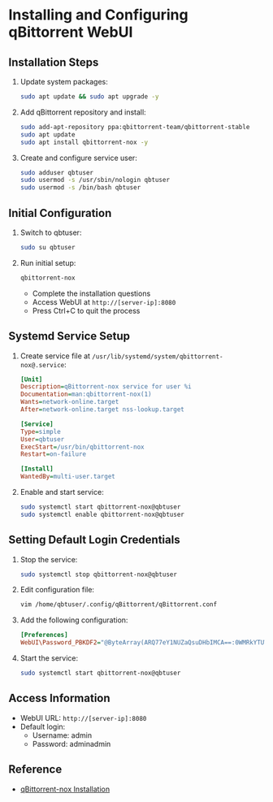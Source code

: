 # Installing and Configuring qBittorrent WebUI

## Installation Steps
1. Update system packages:
   ```bash
   sudo apt update && sudo apt upgrade -y
   ```

2. Add qBittorrent repository and install:
   ```bash
   sudo add-apt-repository ppa:qbittorrent-team/qbittorrent-stable
   sudo apt update
   sudo apt install qbittorrent-nox -y
   ```

3. Create and configure service user:
   ```bash
   sudo adduser qbtuser
   sudo usermod -s /usr/sbin/nologin qbtuser
   sudo usermod -s /bin/bash qbtuser
   ```

## Initial Configuration
1. Switch to qbtuser:
   ```bash
   sudo su qbtuser
   ```

2. Run initial setup:
   ```bash
   qbittorrent-nox
   ```
   - Complete the installation questions
   - Access WebUI at `http://[server-ip]:8080`
   - Press Ctrl+C to quit the process

## Systemd Service Setup
1. Create service file at `/usr/lib/systemd/system/qbittorrent-nox@.service`:
   ```ini
   [Unit]
   Description=qBittorrent-nox service for user %i
   Documentation=man:qbittorrent-nox(1)
   Wants=network-online.target
   After=network-online.target nss-lookup.target

   [Service]
   Type=simple
   User=qbtuser
   ExecStart=/usr/bin/qbittorrent-nox
   Restart=on-failure

   [Install]
   WantedBy=multi-user.target
   ```

2. Enable and start service:
   ```bash
   sudo systemctl start qbittorrent-nox@qbtuser
   sudo systemctl enable qbittorrent-nox@qbtuser
   ```

## Setting Default Login Credentials
1. Stop the service:
   ```bash
   sudo systemctl stop qbittorrent-nox@qbtuser
   ```

2. Edit configuration file:
   ```bash
   vim /home/qbtuser/.config/qBittorrent/qBittorrent.conf
   ```

3. Add the following configuration:
   ```ini
   [Preferences]
   WebUI\Password_PBKDF2="@ByteArray(ARQ77eY1NUZaQsuDHbIMCA==:0WMRkYTUWVT9wVvdDtHAjU9b3b7uB8NR1Gur2hmQCvCDpm39Q+PsJRJPaCU51dEiz+dTzh8qbPsL8WkFljQYFQ==)"
   ```

4. Start the service:
   ```bash
   sudo systemctl start qbittorrent-nox@qbtuser
   ```

## Access Information
- WebUI URL: `http://[server-ip]:8080`
- Default login:
  - Username: admin
  - Password: adminadmin

## Reference
- [qBittorrent-nox Installation](https://github.com/qbittorrent/qBittorrent/wiki/Running-qBittorrent-without-X-server-(WebUI-only,-systemd-service-set-up,-Ubuntu-15.04-or-newer))
